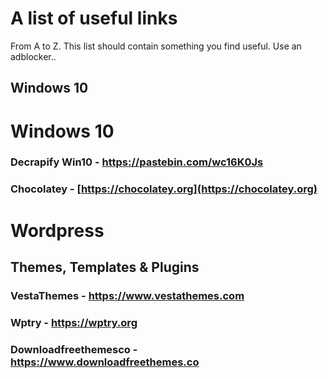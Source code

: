 # A list of useful links

From A to Z. This list should contain something you find useful.
Use an adblocker..

## Windows 10

# Windows 10
### Decrapify Win10 - https://pastebin.com/wc16K0Js
### Chocolatey - [https://chocolatey.org](https://chocolatey.org)

# Wordpress
## Themes, Templates & Plugins

### VestaThemes - https://www.vestathemes.com
### Wptry - https://wptry.org
### Downloadfreethemesco - https://www.downloadfreethemes.co